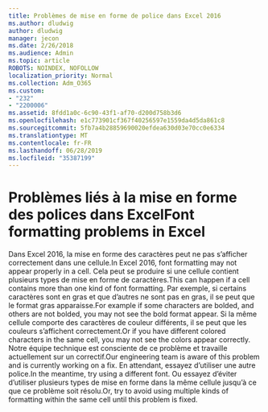 ```yaml
---
title: Problèmes de mise en forme de police dans Excel 2016
ms.author: dludwig
author: dludwig
manager: jecon
ms.date: 2/26/2018
ms.audience: Admin
ms.topic: article
ROBOTS: NOINDEX, NOFOLLOW
localization_priority: Normal
ms.collection: Adm_O365
ms.custom:
- "232"
- "2200006"
ms.assetid: 8fdd1a0c-6c90-43f1-af70-d200d758b3d6
ms.openlocfilehash: e1c773901cf367f40256597e1559da4d5da861c8
ms.sourcegitcommit: 5fb7a4b28859690020efdea630d03e70cc0e6334
ms.translationtype: MT
ms.contentlocale: fr-FR
ms.lasthandoff: 06/28/2019
ms.locfileid: "35387199"
---
```

# <a name="font-formatting-problems-in-excel"></a><span data-ttu-id="1d36a-102">Problèmes liés à la mise en forme des polices dans Excel</span><span class="sxs-lookup"><span data-stu-id="1d36a-102">Font formatting problems in Excel</span></span>

<span data-ttu-id="1d36a-103">Dans Excel 2016, la mise en forme des caractères peut ne pas s’afficher correctement dans une cellule.</span><span class="sxs-lookup"><span data-stu-id="1d36a-103">In Excel 2016, font formatting may not appear properly in a cell.</span></span> <span data-ttu-id="1d36a-104">Cela peut se produire si une cellule contient plusieurs types de mise en forme de caractères.</span><span class="sxs-lookup"><span data-stu-id="1d36a-104">This can happen if a cell contains more than one kind of font formatting.</span></span> <span data-ttu-id="1d36a-105">Par exemple, si certains caractères sont en gras et que d’autres ne sont pas en gras, il se peut que le format gras apparaisse.</span><span class="sxs-lookup"><span data-stu-id="1d36a-105">For example if some characters are bolded, and others are not bolded, you may not see the bold format appear.</span></span> <span data-ttu-id="1d36a-106">Si la même cellule comporte des caractères de couleur différents, il se peut que les couleurs s’affichent correctement.</span><span class="sxs-lookup"><span data-stu-id="1d36a-106">Or if you have different colored characters in the same cell, you may not see the colors appear correctly.</span></span> <span data-ttu-id="1d36a-107">Notre équipe technique est consciente de ce problème et travaille actuellement sur un correctif.</span><span class="sxs-lookup"><span data-stu-id="1d36a-107">Our engineering team is aware of this problem and is currently working on a fix.</span></span> <span data-ttu-id="1d36a-108">En attendant, essayez d’utiliser une autre police.</span><span class="sxs-lookup"><span data-stu-id="1d36a-108">In the meantime, try using a different font.</span></span> <span data-ttu-id="1d36a-109">Ou essayez d’éviter d’utiliser plusieurs types de mise en forme dans la même cellule jusqu’à ce que ce problème soit résolu.</span><span class="sxs-lookup"><span data-stu-id="1d36a-109">Or, try to avoid using multiple kinds of formatting within the same cell until this problem is fixed.</span></span>
  